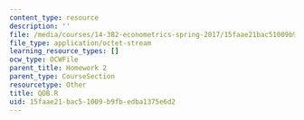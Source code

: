 ```yaml
---
content_type: resource
description: ''
file: /media/courses/14-382-econometrics-spring-2017/15faae21bac51009b9fbedba1375e6d2_QOB.R
file_type: application/octet-stream
learning_resource_types: []
ocw_type: OCWFile
parent_title: Homework 2
parent_type: CourseSection
resourcetype: Other
title: QOB.R
uid: 15faae21-bac5-1009-b9fb-edba1375e6d2
---
```

